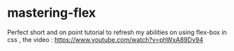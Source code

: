 # mastering-flex
Perfect short and on point tutorial to refresh my abilities on using flex-box in css , the video : https://www.youtube.com/watch?v=phWxA89Dy94 
